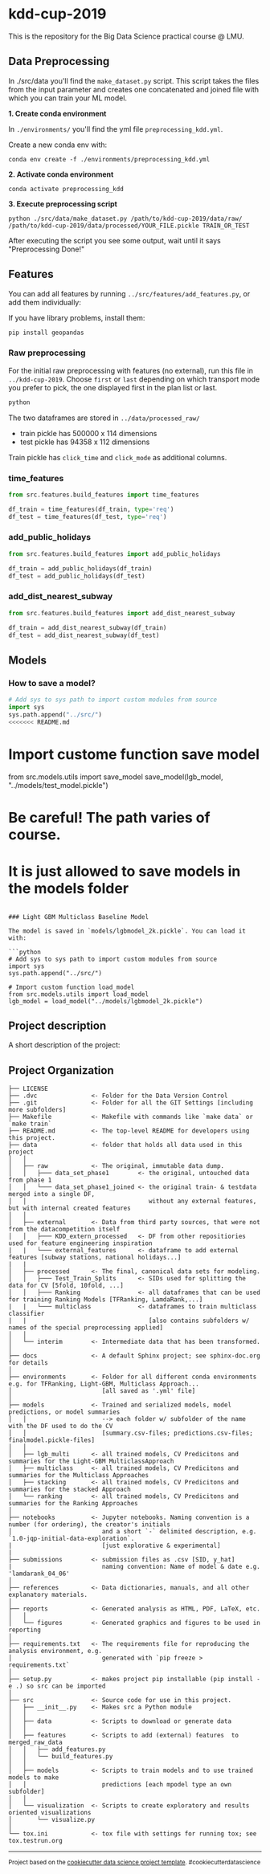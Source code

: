 kdd-cup-2019
==============================
This is the repository for the Big Data Science practical course @ LMU.

## Data Preprocessing

In ./src/data you'll find the ``make_dataset.py`` script. This script takes the files from the input parameter and creates one concatenated and joined file with which you can train your ML model. 

__1. Create conda environment__

In ``./environments/`` you'll find the yml file ``preprocessing_kdd.yml``. 

Create a new conda env with:

```shell
conda env create -f ./environments/preprocessing_kdd.yml
```

__2. Activate conda environment__

```shell
conda activate preprocessing_kdd
```

__3. Execute preprocessing script__

```shell
python ./src/data/make_dataset.py /path/to/kdd-cup-2019/data/raw/ /path/to/kdd-cup-2019/data/processed/YOUR_FILE.pickle TRAIN_OR_TEST
```

After executing the script you see some output, wait until it says "Preprocessing Done!"

## Features

You can add all features by running `../src/features/add_features.py`, or add them individually:

If you have library problems, install them:

```bash
pip install geopandas
```

### Raw preprocessing

For the initial raw preprocessing with features (no external), run this file in `../kdd-cup-2019`. Choose `first` or `last` depending on which transport mode you prefer to pick, the one displayed first in the plan list or last.

```shell./src/data/make_raw_preprocessing.py /path/to/kdd-cup-2019/data 'first'
python 
```

The two dataframes are stored in `../data/processed_raw/`

* train pickle has 500000 x 114 dimensions
* test pickle has 94358 x 112 dimensions

Train pickle has `click_time` and `click_mode` as additional columns.

### time_features

```python
from src.features.build_features import time_features

df_train = time_features(df_train, type='req')
df_test = time_features(df_test, type='req')
```

### add_public_holidays

```python
from src.features.build_features import add_public_holidays

df_train = add_public_holidays(df_train)
df_test = add_public_holidays(df_test)
```

### add_dist_nearest_subway

```python
from src.features.build_features import add_dist_nearest_subway

df_train = add_dist_nearest_subway(df_train)
df_test = add_dist_nearest_subway(df_test)
```

## Models

### How to save a model?

```python
# Add sys to sys path to import custom modules from source
import sys
sys.path.append("../src/")
<<<<<<< README.md
```

# Import custome function save model
from src.models.utils import save_model
save_model(lgb_model, "../models/test_model.pickle")
# Be careful! The path varies of course.
# It is just allowed to save models in the models folder
```

### Light GBM Multiclass Baseline Model

The model is saved in `models/lgbmodel_2k.pickle`. You can load it with:

```python
# Add sys to sys path to import custom modules from source
import sys
sys.path.append("../src/")

# Import custom function load_model
from src.models.utils import load_model
lgb_model = load_model("../models/lgbmodel_2k.pickle")
```

## Project description

A short description of the project:

Project Organization
------------

    ├── LICENSE
    ├── .dvc               <- Folder for the Data Version Control
    ├── .git               <- Folder for all the GIT Settings [including more subfolders]
    ├── Makefile           <- Makefile with commands like `make data` or `make train`
    ├── README.md          <- The top-level README for developers using this project.
    ├── data               <- folder that holds all data used in this project
    │   │   
    │   ├── raw            <- The original, immutable data dump.
    │   │   ├─── data_set_phase1        <- the original, untouched data from phase 1
    │   │   └─── data_set_phase1_joined <- the original train- & testdata merged into a single DF, 
    │   │                                  without any external features, but with internal created features
    │   │
    │   ├── external       <- Data from third party sources, that were not from the datacompetition itself
    │   │   ├─── KDD_extern_processed   <- DF from other repositiories used for feature engineering inspiration
    |   |   └─── external_features      <- dataframe to add external features [subway stations, national holidays...]
    |   |
    │   ├── processed      <- The final, canonical data sets for modeling.
    │   │   ├─── Test_Train_Splits      <- SIDs used for splitting the data for CV [5fold, 10fold, ...]
    │   │   ├─── Ranking                <- all dataframes that can be used for training Ranking Models [TFRanking, LamdaRank,...]
    |   |   └─── multiclass             <- dataframes to train multiclass classifier
    |   |                                  [also contains subfolders w/ names of the special preprocessing applied]
    │   │  
    │   └── interim        <- Intermediate data that has been transformed.
    │
    ├── docs               <- A default Sphinx project; see sphinx-doc.org for details
    │
    ├── environments       <- Folder for all different conda environments e.g. for TFRanking, Light-GBM, Multiclass Approach...
    │                         [all saved as '.yml' file]
    │    
    ├── models             <- Trained and serialized models, model predictions, or model summaries
    │   │                     --> each folder w/ subfolder of the name with the DF used to do the CV
    │   │                     [summary.csv-files; predictions.csv-files; finalmodel.pickle-files]
    │   │  
    │   ├── lgb_multi      <- all trained models, CV Predicitons and summaries for the Light-GBM MulticlassApproach
    │   ├── multiclass     <- all trained models, CV Predicitons and summaries for the Multiclass Approaches
    │   ├── stacking       <- all trained models, CV Predicitons and summaries for the stacked Approach
    │   └── ranking        <- all trained models, CV Predicitons and summaries for the Ranking Approaches
    │
    ├── notebooks          <- Jupyter notebooks. Naming convention is a number (for ordering), the creator's initials
    │                         and a short `-` delimited description, e.g. `1.0-jqp-initial-data-exploration`.
    |                         [just explorative & experimental]
    |
    ├── submissions        <- submission files as .csv [SID, y_hat]
    |                         naming convention: Name of model & date e.g. 'lamdarank_04_06'
    │
    ├── references         <- Data dictionaries, manuals, and all other explanatory materials.
    │
    ├── reports            <- Generated analysis as HTML, PDF, LaTeX, etc.
    │   │ 
    │   └── figures        <- Generated graphics and figures to be used in reporting
    │
    ├── requirements.txt   <- The requirements file for reproducing the analysis environment, e.g.
    │                         generated with `pip freeze > requirements.txt`
    │
    ├── setup.py           <- makes project pip installable (pip install -e .) so src can be imported
    │
    ├── src                <- Source code for use in this project.
    │   ├── __init__.py    <- Makes src a Python module
    │   │
    │   ├── data           <- Scripts to download or generate data
    │   │
    │   ├── features       <- Scripts to add (external) features  to merged_raw_data 
    │   │   ├── add_features.py
    │   │   └── build_features.py
    │   │
    │   ├── models         <- Scripts to train models and to use trained models to make
    │   │                     predictions [each mpodel type an own subfolder]
    │   │
    │   └── visualization  <- Scripts to create exploratory and results oriented visualizations
    │       └── visualize.py
    │
    └── tox.ini            <- tox file with settings for running tox; see tox.testrun.org


--------

<p><small>Project based on the <a target="_blank" href="https://drivendata.github.io/cookiecutter-data-science/">cookiecutter data science project template</a>. #cookiecutterdatascience</small></p>
